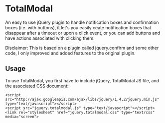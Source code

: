 TotalModal
=======
An easy to use jQuery plugin to handle notification boxes and confirmation boxes (i.e. with buttons), it let's you easily ceate notification boxes that disappear after a timeout or upon a click event, or you can add buttons and have actions associated with clicking them.

Disclaimer: This is based on a plugin called jquery.confirm and some other code, I only improved and added features to the original plugin.

Usage
-----
To use TotalModal, you first have to include jQuery, TotalModal JS file, and the associated CSS document:  

    <script src="http://ajax.googleapis.com/ajax/libs/jquery/1.4.2/jquery.min.js" type="text/javascript"></script>
    <script src="jquery.totalmodal.js" type="text/javascript"></script>
    <link rel="stylesheet" href="jquery.totalmodal.css" type="text/css" media="screen">